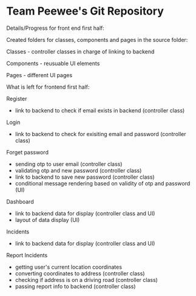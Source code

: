 # Team Peewee's Git Repository

Details/Progress for front end first half: 

Created folders for classes, components and pages in the source folder: 

Classes - controller classes in charge of linking to backend

Components - reusuable UI elements 

Pages - different UI pages 

What is left for frontend first half: 

Register 
- link to backend to check if email exists in backend (controller class) 

Login 
- link to backend to check for exisiting email and password (controller class) 

Forget password 
- sending otp to user email (controller class)
- validating otp and new password (controller class)
- link to backend to save new password (controller class)
- conditional message rendering based on validity of otp and password (UI) 

Dashboard 
- link to backend data for display (controller class and UI)
- layout of data display (UI) 

Incidents 
- link to backend data for display (controller class and UI) 

Report Incidents 
- getting user's current location coordinates 
- converting coordinates to address (controller class)
- checking if address is on a driving road (controller class) 
- passing report info to backend (controller class)

